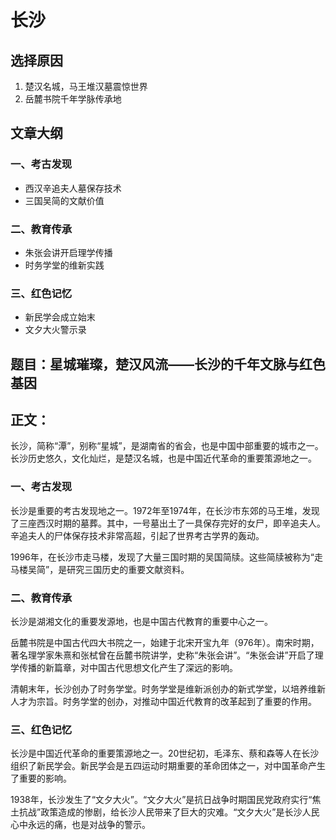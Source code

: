 # 长沙

## 选择原因
1. 楚汉名城，马王堆汉墓震惊世界
2. 岳麓书院千年学脉传承地

## 文章大纲
### 一、考古发现
- 西汉辛追夫人墓保存技术
- 三国吴简的文献价值

### 二、教育传承
- 朱张会讲开启理学传播
- 时务学堂的维新实践

### 三、红色记忆
- 新民学会成立始末
- 文夕大火警示录

## 题目：星城璀璨，楚汉风流——长沙的千年文脉与红色基因

## 正文：

长沙，简称“潭”，别称“星城”，是湖南省的省会，也是中国中部重要的城市之一。长沙历史悠久，文化灿烂，是楚汉名城，也是中国近代革命的重要策源地之一。

### 一、考古发现

长沙是重要的考古发现地之一。1972年至1974年，在长沙市东郊的马王堆，发现了三座西汉时期的墓葬。其中，一号墓出土了一具保存完好的女尸，即辛追夫人。辛追夫人的尸体保存技术非常高超，引起了世界考古学界的轰动。

1996年，在长沙市走马楼，发现了大量三国时期的吴国简牍。这些简牍被称为“走马楼吴简”，是研究三国历史的重要文献资料。

### 二、教育传承

长沙是湖湘文化的重要发源地，也是中国古代教育的重要中心之一。

岳麓书院是中国古代四大书院之一，始建于北宋开宝九年（976年）。南宋时期，著名理学家朱熹和张栻曾在岳麓书院讲学，史称“朱张会讲”。“朱张会讲”开启了理学传播的新篇章，对中国古代思想文化产生了深远的影响。

清朝末年，长沙创办了时务学堂。时务学堂是维新派创办的新式学堂，以培养维新人才为宗旨。时务学堂的创办，对推动中国近代教育的改革起到了重要的作用。

### 三、红色记忆

长沙是中国近代革命的重要策源地之一。20世纪初，毛泽东、蔡和森等人在长沙组织了新民学会。新民学会是五四运动时期重要的革命团体之一，对中国革命产生了重要的影响。

1938年，长沙发生了“文夕大火”。“文夕大火”是抗日战争时期国民党政府实行“焦土抗战”政策造成的惨剧，给长沙人民带来了巨大的灾难。“文夕大火”是长沙人民心中永远的痛，也是对战争的警示。